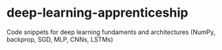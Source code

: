 # deep-learning-apprenticeship
Code snippets for deep learning fundaments and architectures (NumPy, backprop, SGD, MLP, CNNs, LSTMs)

